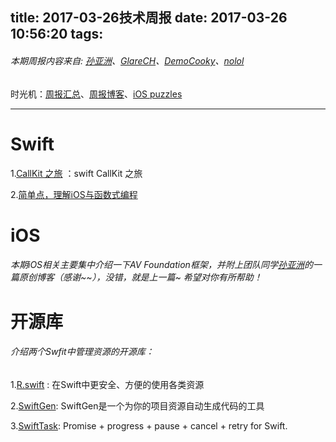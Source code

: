 title: 2017-03-26技术周报
date: 2017-03-26 10:56:20
tags:
---

###### 本期周报内容来自: [孙亚洲](http://sunyazhou.com/)、[GlareCH](https://github.com/glarech)、[DemoCooky](https://github.com/DemoCooky)、[nolol](https://github.com/nolol)
时光机：[周报汇总](https://github.com/BaiduHiDeviOS/iOS-Tech-Weekly)、[周报博客](http://baiduhidevios.github.io/)、[iOS puzzles](https://github.com/BaiduHiDeviOS/iOS-puzzles)

---

# Swift
1.[CallKit 之旅](https://www.raywenderlich.com/150015/callkit-tutorial-ios) ：swift CallKit 之旅

2.[简单点，理解iOS与函数式编程](http://mp.weixin.qq.com/s/WPXzYQrw1bihLNjjPmIKwA)

# iOS
###### 本期iOS相关主要集中介绍一下AV Foundation框架，并附上团队同学[孙亚洲](http://sunyazhou.com/)的一篇原创博客（感谢~~），没错，就是上一篇~ 希望对你有所帮助！


# 开源库
###### 介绍两个Swfit中管理资源的开源库：
1.[R.swift](https://github.com/mac-cain13/R.swift) : 在Swift中更安全、方便的使用各类资源

2.[SwiftGen](https://github.com/SwiftGen/SwiftGen): SwiftGen是一个为你的项目资源自动生成代码的工具

3.[SwiftTask](https://github.com/ReactKit/SwiftTask):    Promise + progress + pause + cancel + retry for Swift.



